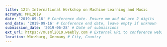 ```yaml
---
title: 12th International Workshop on Machine Learning and Music
acronym: MML2019
date: '2019-09-16' # Conference date. Ensure mm and dd are 2 digits
end_date: '2019-09-16' # Conference end date, leave empty if unknown
submission_date: '2019-06-28' # Date of submissions
ext_url: https://musml2019.weebly.com # External URL to conference website
location: Würzburg, Germany # City, Country
---
```

